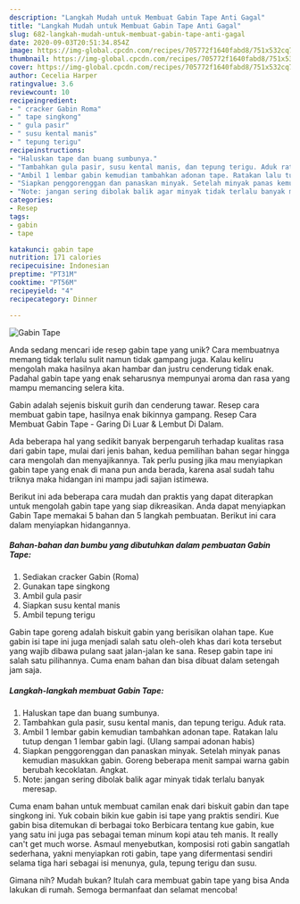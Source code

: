 ```yaml
---
description: "Langkah Mudah untuk Membuat Gabin Tape Anti Gagal"
title: "Langkah Mudah untuk Membuat Gabin Tape Anti Gagal"
slug: 682-langkah-mudah-untuk-membuat-gabin-tape-anti-gagal
date: 2020-09-03T20:51:34.854Z
image: https://img-global.cpcdn.com/recipes/705772f1640fabd8/751x532cq70/gabin-tape-foto-resep-utama.jpg
thumbnail: https://img-global.cpcdn.com/recipes/705772f1640fabd8/751x532cq70/gabin-tape-foto-resep-utama.jpg
cover: https://img-global.cpcdn.com/recipes/705772f1640fabd8/751x532cq70/gabin-tape-foto-resep-utama.jpg
author: Cecelia Harper
ratingvalue: 3.6
reviewcount: 10
recipeingredient:
- " cracker Gabin Roma"
- " tape singkong"
- " gula pasir"
- " susu kental manis"
- " tepung terigu"
recipeinstructions:
- "Haluskan tape dan buang sumbunya."
- "Tambahkan gula pasir, susu kental manis, dan tepung terigu. Aduk rata."
- "Ambil 1 lembar gabin kemudian tambahkan adonan tape. Ratakan lalu tutup dengan 1 lembar gabin lagi. (Ulang sampai adonan habis)"
- "Siapkan penggorenggan dan panaskan minyak. Setelah minyak panas kemudian masukkan gabin. Goreng beberapa menit sampai warna gabin berubah kecoklatan. Angkat."
- "Note: jangan sering dibolak balik agar minyak tidak terlalu banyak meresap."
categories:
- Resep
tags:
- gabin
- tape

katakunci: gabin tape 
nutrition: 171 calories
recipecuisine: Indonesian
preptime: "PT31M"
cooktime: "PT56M"
recipeyield: "4"
recipecategory: Dinner

---
```



![Gabin Tape](https://img-global.cpcdn.com/recipes/705772f1640fabd8/751x532cq70/gabin-tape-foto-resep-utama.jpg)

Anda sedang mencari ide resep gabin tape yang unik? Cara membuatnya memang tidak terlalu sulit namun tidak gampang juga. Kalau keliru mengolah maka hasilnya akan hambar dan justru cenderung tidak enak. Padahal gabin tape yang enak seharusnya mempunyai aroma dan rasa yang mampu memancing selera kita.

Gabin adalah sejenis biskuit gurih dan cenderung tawar. Resep cara membuat gabin tape, hasilnya enak bikinnya gampang. Resep Cara Membuat Gabin Tape - Garing Di Luar &amp; Lembut Di Dalam.

Ada beberapa hal yang sedikit banyak berpengaruh terhadap kualitas rasa dari gabin tape, mulai dari jenis bahan, kedua pemilihan bahan segar hingga cara mengolah dan menyajikannya. Tak perlu pusing jika mau menyiapkan gabin tape yang enak di mana pun anda berada, karena asal sudah tahu triknya maka hidangan ini mampu jadi sajian istimewa.


Berikut ini ada beberapa cara mudah dan praktis yang dapat diterapkan untuk mengolah gabin tape yang siap dikreasikan. Anda dapat menyiapkan Gabin Tape memakai 5 bahan dan 5 langkah pembuatan. Berikut ini cara dalam menyiapkan hidangannya.

<!--inarticleads1-->

##### Bahan-bahan dan bumbu yang dibutuhkan dalam pembuatan Gabin Tape:

1. Sediakan  cracker Gabin (Roma)
1. Gunakan  tape singkong
1. Ambil  gula pasir
1. Siapkan  susu kental manis
1. Ambil  tepung terigu


Gabin tape goreng adalah biskuit gabin yang berisikan olahan tape. Kue gabin isi tape ini juga menjadi salah satu oleh-oleh khas dari kota tersebut yang wajib dibawa pulang saat jalan-jalan ke sana. Resep gabin tape ini salah satu pilihannya. Cuma enam bahan dan bisa dibuat dalam setengah jam saja. 

<!--inarticleads2-->

##### Langkah-langkah membuat Gabin Tape:

1. Haluskan tape dan buang sumbunya.
1. Tambahkan gula pasir, susu kental manis, dan tepung terigu. Aduk rata.
1. Ambil 1 lembar gabin kemudian tambahkan adonan tape. Ratakan lalu tutup dengan 1 lembar gabin lagi. (Ulang sampai adonan habis)
1. Siapkan penggorenggan dan panaskan minyak. Setelah minyak panas kemudian masukkan gabin. Goreng beberapa menit sampai warna gabin berubah kecoklatan. Angkat.
1. Note: jangan sering dibolak balik agar minyak tidak terlalu banyak meresap.


Cuma enam bahan untuk membuat camilan enak dari biskuit gabin dan tape singkong ini. Yuk cobain bikin kue gabin isi tape yang praktis sendiri. Kue gabin bisa ditemukan di berbagai toko Berbicara tentang kue gabin, kue yang satu ini juga pas sebagai teman minum kopi atau teh manis. It really can&#39;t get much worse. Asmaul menyebutkan, komposisi roti gabin sangatlah sederhana, yakni menyiapkan roti gabin, tape yang difermentasi sendiri selama tiga hari sebagai isi menunya, gula, tepung terigu dan susu. 

Gimana nih? Mudah bukan? Itulah cara membuat gabin tape yang bisa Anda lakukan di rumah. Semoga bermanfaat dan selamat mencoba!
